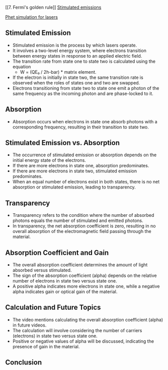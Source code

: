 [[7. Fermi's golden rule]]
[Stimulated emissions](https://www.youtube.com/watch?v=xZ9kSBHWpUM&list=PLQms29D1RqeJQhEGjEqZVXDtuQWtuqr1h&index=13)

[Phet simulation for lasers](https://phet.colorado.edu/sims/cheerpj/lasers/latest/lasers.html?simulation=lasers)

## Stimulated Emission

- Stimulated emission is the process by which lasers operate.
- It involves a two-level energy system, where electrons transition between energy states in response to an applied electric field.
- The transition rate from state one to state two is calculated using the equation 
	- W = (QE₀ / 2h-bar) * matrix element.
- If the electron is initially in state two, the same transition rate is observed when the roles of states one and two are swapped.
- Electrons transitioning from state two to state one emit a photon of the same frequency as the incoming photon and are phase-locked to it.

## Absorption

- Absorption occurs when electrons in state one absorb photons with a corresponding frequency, resulting in their transition to state two.

## Stimulated Emission vs. Absorption

- The occurrence of stimulated emission or absorption depends on the initial energy state of the electrons.
- If there are more electrons in state one, absorption predominates.
- If there are more electrons in state two, stimulated emission predominates.
- When an equal number of electrons exist in both states, there is no net absorption or stimulated emission, leading to transparency.

## Transparency

- Transparency refers to the condition where the number of absorbed photons equals the number of stimulated and emitted photons.
- In transparency, the net absorption coefficient is zero, resulting in no overall absorption of the electromagnetic field passing through the material.

## Absorption Coefficient and Gain

- The overall absorption coefficient determines the amount of light absorbed versus stimulated.
- The sign of the absorption coefficient (alpha) depends on the relative number of electrons in state two versus state one.
- A positive alpha indicates more electrons in state one, while a negative alpha indicates gain or optical gain of the material.

## Calculation and Future Topics

- The video mentions calculating the overall absorption coefficient (alpha) in future videos.
- The calculation will involve considering the number of carriers (electrons) in state two versus state one.
- Positive or negative values of alpha will be discussed, indicating the presence of gain in the material.

## Conclusion
